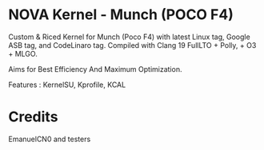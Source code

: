 # NOVA Kernel - Munch (POCO F4) 
Custom & Riced Kernel for Munch (Poco F4) with latest Linux tag, Google ASB tag, and CodeLinaro tag. Compiled with Clang 19 FullLTO + Polly, + O3 + MLGO.

Aims for Best Efficiency And Maximum Optimization.

Features : KernelSU, Kprofile, KCAL

# Credits
EmanuelCN0 and testers

